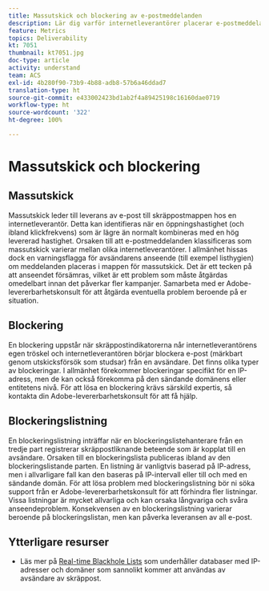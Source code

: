 ```yaml
---
title: Massutskick och blockering av e-postmeddelanden
description: Lär dig varför internetleverantörer placerar e-postmeddelanden i mappar för massutskick eller blockerar dem.
feature: Metrics
topics: Deliverability
kt: 7051
thumbnail: kt7051.jpg
doc-type: article
activity: understand
team: ACS
exl-id: 4b280f90-73b9-4b88-adb8-57b6a46ddad7
translation-type: ht
source-git-commit: e433002423bd1ab2f4a89425198c16160dae0719
workflow-type: ht
source-wordcount: '322'
ht-degree: 100%

---
```


# Massutskick och blockering

## Massutskick

Massutskick leder till leverans av e-post till skräppostmappen hos en internetleverantör. Detta kan identifieras när en öppningshastighet (och ibland klickfrekvens) som är lägre än normalt kombineras med en hög levererad hastighet. Orsaken till att e-postmeddelanden klassificeras som massutskick varierar mellan olika internetleverantörer. I allmänhet hissas dock en varningsflagga för avsändarens anseende (till exempel listhygien) om meddelanden placeras i mappen för massutskick. Det är ett tecken på att anseendet försämras, vilket är ett problem som måste åtgärdas omedelbart innan det påverkar fler kampanjer. Samarbeta med er Adobe-levererbarhetskonsult för att åtgärda eventuella problem beroende på er situation.

## Blockering

En blockering uppstår när skräppostindikatorerna når internetleverantörens egen tröskel och internetleverantören börjar blockera e-post (märkbart genom utskicksförsök som studsar) från en avsändare. Det finns olika typer av blockeringar. I allmänhet förekommer blockeringar specifikt för en IP-adress, men de kan också förekomma på den sändande domänens eller entitetens nivå. För att lösa en blockering krävs särskild expertis, så kontakta din Adobe-levererbarhetskonsult för att få hjälp.

## Blockeringslistning

En blockeringslistning inträffar när en blockeringslistehanterare från en tredje part registrerar skräppostliknande beteende som är kopplat till en avsändare. Orsaken till en blockeringslista publiceras ibland av den blockeringslistande parten. En listning är vanligtvis baserad på IP-adress, men i allvarligare fall kan den baseras på IP-intervall eller till och med en sändande domän. För att lösa problem med blockeringslistning bör ni söka support från er Adobe-levererbarhetskonsult för att förhindra fler listningar. Vissa listningar är mycket allvarliga och kan orsaka långvariga och svåra anseendeproblem. Konsekvensen av en blockeringslistning varierar beroende på blockeringslistan, men kan påverka leveransen av all e-post.

## Ytterligare resurser

* Läs mer på [Real-time Blackhole Lists](/help/additional-resources/blocklist-databases.md) som underhåller databaser med IP-adresser och domäner som sannolikt kommer att användas av avsändare av skräppost.

